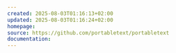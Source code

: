 ```yaml
---
created: 2025-08-03T01:16:13+02:00
updated: 2025-08-03T01:16:24+02:00
homepage: 
source: https://github.com/portabletext/portabletext
documentation:
---
```

